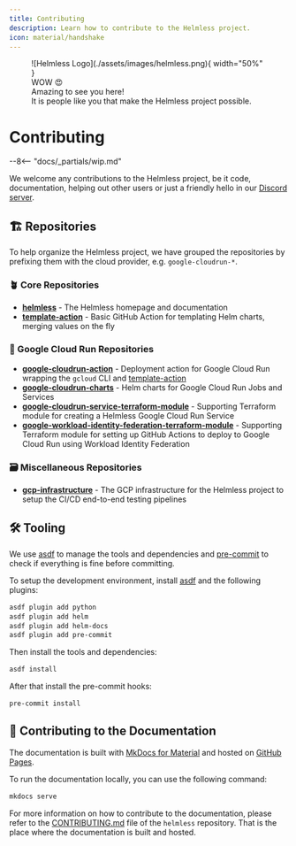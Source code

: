 ```yaml
---
title: Contributing
description: Learn how to contribute to the Helmless project.
icon: material/handshake
---
```


<figure markdown="span">
  ![Helmless Logo](./assets/images/helmless.png){ width="50%" }
  <figcaption>WOW 😍<br/>
  Amazing to see you here!<br/>
  It is people like you that make the Helmless project possible.</figcaption>
</figure>


# Contributing

--8<-- "docs/_partials/wip.md"

We welcome any contributions to the Helmless project, be it code, documentation, helping out other users or just a friendly hello in our [Discord server][Discord].

## 🏗️ Repositories

To help organize the Helmless project, we have grouped the repositories by prefixing them with the cloud provider, e.g. `google-cloudrun-*`.

### 🪴 Core Repositories

- **[helmless](https://github.com/helmless/helmless)** - The Helmless homepage and documentation
- **[template-action](https://github.com/helmless/template-action)** - Basic GitHub Action for templating Helm charts, merging values on the fly

### 🚀 Google Cloud Run Repositories

- **[google-cloudrun-action](https://github.com/helmless/google-cloudrun-action)** - Deployment action for Google Cloud Run wrapping the `gcloud` CLI and [template-action](https://github.com/helmless/template-action)
- **[google-cloudrun-charts](https://github.com/helmless/google-cloudrun-charts)** - Helm charts for Google Cloud Run Jobs and Services
- **[google-cloudrun-service-terraform-module](https://github.com/helmless/google-cloudrun-service-terraform-module)** - Supporting Terraform module for creating a Helmless Google Cloud Run Service
- **[google-workload-identity-federation-terraform-module](https://github.com/helmless/google-workload-identity-federation-terraform-module)** - Supporting Terraform module for setting up GitHub Actions to deploy to Google Cloud Run using Workload Identity Federation

### 🗃️ Miscellaneous Repositories

- **[gcp-infrastructure](https://github.com/helmless/gcp-infrastructure)** - The GCP infrastructure for the Helmless project to setup the CI/CD end-to-end testing pipelines

## 🛠️ Tooling

We use [asdf](https://asdf-vm.com/) to manage the tools and dependencies and [pre-commit](https://pre-commit.com/) to check if everything is fine before committing.

To setup the development environment, install [asdf](https://asdf-vm.com/) and the following plugins:

```sh
asdf plugin add python
asdf plugin add helm
asdf plugin add helm-docs
asdf plugin add pre-commit
```

Then install the tools and dependencies:

```sh
asdf install
```

After that install the pre-commit hooks:

```sh
pre-commit install
```

## 🤝 Contributing to the Documentation

The documentation is built with [MkDocs for Material](https://squidfunk.github.io/mkdocs-material/) and hosted on [GitHub Pages](https://pages.github.com/).

To run the documentation locally, you can use the following command:

```bash
mkdocs serve
```

For more information on how to contribute to the documentation, please refer to the [CONTRIBUTING.md](https://github.com/helmless/helmless/blob/main/CONTRIBUTING.md) file of the `helmless` repository. That is the place where the documentation is built and hosted.

[Discord]: https://discord.gg/A5cjzfyAN5
